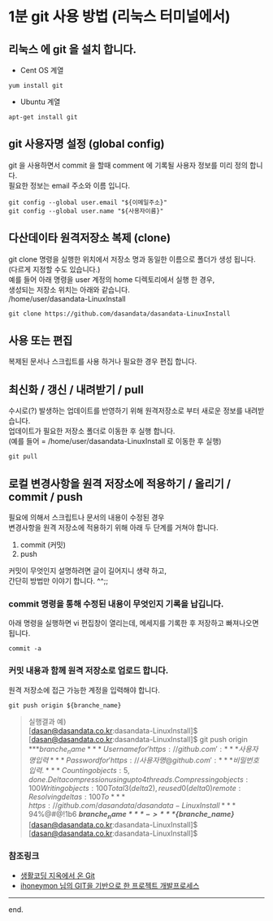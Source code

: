 # 1분 git 사용 방법 (리눅스 터미널에서)

## 리눅스 에 git 을 설치 합니다.

- Cent OS 계열  

```
yum install git
```

- Ubuntu 계열  

```
apt-get install git
```

## git 사용자명 설정 (global config)
git 을 사용하면서 commit 을 할때 comment 에 기록될 사용자 정보를 미리 정의 합니다.  
필요한 정보는 email 주소와 이름 입니다.  
```
git config --global user.email "${이메일주소}"
git config --global user.name "${사용자이름}"
```

## 다산데이타 원격저장소 복제 (clone)
git clone 명령을 실행한 위치에서 저장소 명과 동일한 이름으로 폴더가 생성 됩니다. (다르게 지정할 수도 있습니다.)  
예를 들어 아래 명령을 user 계정의 home 디렉토리에서 실행 한 경우,  
생성되는 저장소 위치는 아래와 같습니다.  
/home/user/dasandata-LinuxInstall

```
git clone https://github.com/dasandata/dasandata-LinuxInstall
```

## 사용 또는 편집
복제된 문서나 스크립트를 사용 하거나 필요한 경우 편집 합니다.

## 최신화 / 갱신 / 내려받기 / pull
수시로(?) 발생하는 업데이트를 반영하기 위해 원격저장소로 부터 새로운 정보를 내려받습니다.  
업데이트가 필요한 저장소 폴더로 이동한 후 실행 합니다.  
(예를 들어 = /home/user/dasandata-LinuxInstall 로 이동한 후 실행)

```
git pull
```

## 로컬 변경사항을 원격 저장소에 적용하기 / 올리기 / commit / push
필요에 의해서 스크립트나 문서의 내용이 수정된 경우  
변경사항을 원격 저장소에 적용하기 위해 아래 두 단계를 거쳐야 합니다.
1. commit (커밋)
2. push  

커밋이 무엇인지 설명하려면 글이 길어지니 생략 하고,  
간단히 방법만 이야기 합니다. ^^;;

### commit 명령을 통해 수정된 내용이 무엇인지 기록을 납깁니다.  

아래 명령을 실행하면 vi 편집창이 열리는데, 메세지를 기록한 후 저장하고 빠져나오면 됩니다.

```
commit -a
```


### 커밋 내용과 함께 원격 저장소로 업로드 합니다.

원격 저장소에 접근 가능한 계정을 입력해야 합니다.

```
git push origin ${branche_name}
```
> 실행결과 예)  
 [dasan@dasandata.co.kr:dasandata-LinuxInstall]$  
 [dasan@dasandata.co.kr:dasandata-LinuxInstall]$ git push origin ***${branche_name}***   
 Username for 'https://github.com': ***사용자명 입력***   
 Password for 'https://사용자명@github.com': ***비밀번호 입력.***   
 Counting objects: 5, done.   
 Delta compression using up to 4 threads.   
 Compressing objects: 100% (3/3), done.   
 Writing objects: 100% (3/3), 322 bytes | 0 bytes/s, done.  
 Total 3 (delta 2), reused 0 (delta 0)  
 remote: Resolving deltas: 100% (2/2), completed with 2 local objects.   
 To ***https://github.com/dasandata/dasandata-LinuxInstall***   
    94%^&$%@#$@!$1b6  ***${branche_name}*** -> ***${branche_name}***    
 [dasan@dasandata.co.kr:dasandata-LinuxInstall]$  
 [dasan@dasandata.co.kr:dasandata-LinuxInstall]$  


### 참조링크
- [생활코딩 지옥에서 온 Git](https://opentutorials.org/course/2708)
- [ihoneymon 님의 GIT을 기반으로 한 프로젝트 개발프로세스](https://gist.github.com/ihoneymon/a28138ee5309c73e94f9)
***

end.
